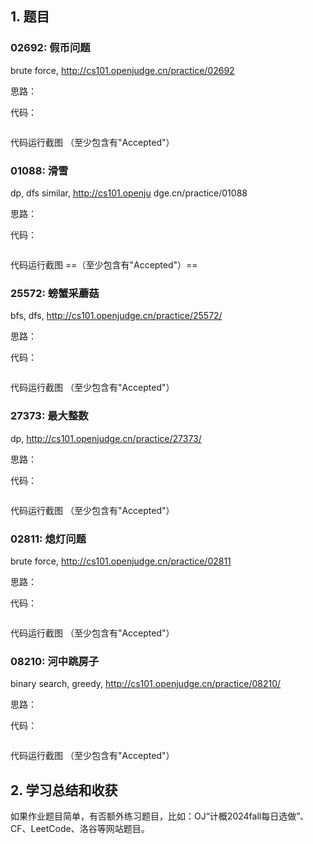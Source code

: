 ## 1. 题目



### 02692: 假币问题



brute force, http://cs101.openjudge.cn/practice/02692

思路：

代码：

```

```



代码运行截图 （至少包含有"Accepted"）

### 01088: 滑雪



dp, dfs similar, http://cs101.openju     dge.cn/practice/01088

思路：

代码：

```

```



代码运行截图 ==（至少包含有"Accepted"）==

### 25572: 螃蟹采蘑菇



bfs, dfs, http://cs101.openjudge.cn/practice/25572/

思路：

代码：

```

```



代码运行截图 （至少包含有"Accepted"）

### 27373: 最大整数



dp, http://cs101.openjudge.cn/practice/27373/

思路：

代码：

```

```



代码运行截图 （至少包含有"Accepted"）

### 02811: 熄灯问题



brute force, http://cs101.openjudge.cn/practice/02811

思路：

代码：

```

```



代码运行截图 （至少包含有"Accepted"）

### 08210: 河中跳房子



binary search, greedy, http://cs101.openjudge.cn/practice/08210/

思路：

代码：

```

```



代码运行截图 （至少包含有"Accepted"）

## 2. 学习总结和收获



如果作业题目简单，有否额外练习题目，比如：OJ“计概2024fall每日选做”、CF、LeetCode、洛谷等网站题目。